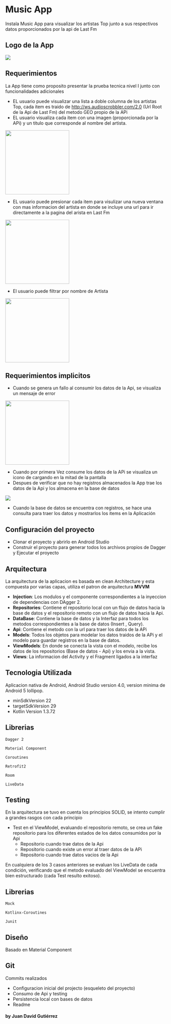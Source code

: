 # Music App

Instala Music App para visualizar los artistas Top junto a sus respectivos datos proporcionados por la api de Last Fm

## Logo de la App
<img src="https://user-images.githubusercontent.com/31577004/91366692-10d49a00-e7ca-11ea-9d0c-53e96c5b3c4c.png" widh="200" />

## Requerimientos
La App tiene como proposito presentar la prueba tecnica nivel I junto con funcionalidades adicionales

* EL usuario puede visualizar una lista a doble columna de los artistas Top, cada item es traido de http://ws.audioscrobbler.com/2.0 (Url Root de la Api de Last Fm) del metodo GEO propio de la APi
* EL usuario visualiza cada item con una imagen (proporcionada por la APi) y un titulo que corresponde al nombre del artista.

<img src="https://user-images.githubusercontent.com/31577004/91378242-931e8780-e7e5-11ea-9eab-29255a9809d0.jpeg" width="200" />

* EL usuario puede presionar cada item para visulizar una nueva ventana con mas informacion del artista en donde se incluye una url para ir directamente a la pagina del arista en Last Fm
<img src="https://user-images.githubusercontent.com/31577004/91367742-e0422f80-e7cc-11ea-8d5d-c4a62b38ec4e.jpeg" width="200" />

* El usuario puede filtrar por nombre de Artista 
<img src="https://user-images.githubusercontent.com/31577004/91378405-f90b0f00-e7e5-11ea-82e2-fddefced3a28.jpeg" width="200" />


## Requerimientos implicitos 
* Cuando se genera un fallo al consumir los datos de la Api, se visualiza un mensaje de error

<img src="https://user-images.githubusercontent.com/31577004/91368268-4085a100-e7ce-11ea-9739-f3eea21248f7.jpeg" width="200" />

* Cuando por primera Vez consume los datos de la APi se visualiza un icono de cargando en la mitad de la pantalla 
* Despues de verificar que no hay registros almacenados la App trae los datos de la Api y los almacena en la base de datos

<img src="https://user-images.githubusercontent.com/31577004/91368506-e76a3d00-e7ce-11ea-86e1-754f728090e7.PNG"/>

* Cuando la base de datos se encuentra con registros, se hace una consulta para traer los datos y mostrarlos los items en la Aplicación

## Configuración del proyecto
* Clonar el proyecto y abrirlo en Android Studio
* Construir el proyecto para generar todos los archivos propios de Dagger y Ejecutar el proyecto

## Arquitectura
La arquitectura de la aplicacion es basada en clean Architecture y esta compuesta por varias capas, utiliza el patron de arquitectura **MVVM** 

* **Injection**: Los modulos y el componente correspondientes a la inyeccion de dependencias con DAgger 2.
* **Repositories**: Contiene el repositorio local con un flujo de datos hacia la  base de datos y el repositorio remoto con un flujo de datos hacia la Api.
* **DataBase**: Contiene la base de datos y la Interfaz para todos los metodos correspondientes a la base de datos (Insert , Query).
* **Api**: Contiene el metodo con la url para traer los datos de la APi
* **Models**: Todos los objetos para modelar los datos traidos de la APi y el modelo para guardar registros en la base de datos.
* **ViewModels**: En donde se conecta la vista con el modelo, recibe los datos de los repositorios (Base de datos - Api) y los envia a la vista.
* **Views**: La informacion del Activity y el Fragment ligados a la interfaz

## Tecnologia Utilizada

Aplicacion nativa de Android, Android Studio version 4.0, version minima de Android 5 lollipop.

* minSdkVersion 22
* targetSdkVersion 29
* Kotlin Version 1.3.72


## Librerias

```
Dagger 2

Material Component

Coroutines

Retrofit2

Room

LiveData

```

## Testing
En la arquitectura se tuvo en cuenta los principios SOLID, se intento cumplir a grandes rasgos con cada principio

* Test en el ViewModel, evaluando el repositorio remoto, se crea un fake repositorio para los diferentes estados de los datos consumidos por la Api
    * Repositorio cuando trae datos de la Api
    * Repositorio cuando existe un error al traer datos de la APi
    * Repositorio cuando trae datos vacios de la Api
    
En cualquiera de los 3 casos anteriores se evaluan los LiveData de cada condición, verificando que el metodo evaluado del ViewModel se encuentra bien estructurado (cada Test resulto exitoso).

## Librerias


```
Mock

Kotlinx-Coroutines

Junit

```
 
## Diseño 
Basado en Material Component

## Git
Commits realizados 
* Configuracion inicial del projecto (esqueleto del proyecto)
* Consumo de Api y testing
* Persistencia local con bases de datos
* Readme


#### by Juan David Gutiérrez



  
